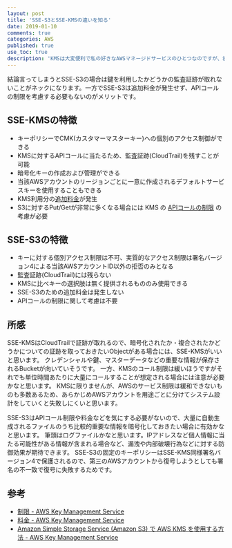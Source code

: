 ```yaml
---
layout: post
title: 'SSE-S3とSSE-KMSの違いを知る'
date: 2019-01-10
comments: true
categories: AWS
published: true
use_toc: true
description: 'KMSは大変便利で私の好きなAWSマネージドサービスのひとつなのですが、初見ではSSE-S3とSSE-KMSの違いはかなりわかりにくいかなと思います。そこで今回はS3のサーバーサイド暗号化においてよく使われるSSE-S3とSSE-KMSの違いについてまとめました。'
---
```


結論言ってしまうとSSE-S3の場合は鍵を利用したかどうかの監査証跡が取れないことがネックになります。一方でSSE-S3は追加料金が発生せず、APIコールの制限を考慮する必要もないのがメリットです。


## SSE-KMSの特徴
* キーポリシーでCMK(カスタマーマスターキー)への個別のアクセス制御ができる
* KMSに対するAPIコールに当たるため、監査証跡(CloudTrail)を残すことが可能
* 暗号化キーの作成および管理ができる
* 当該AWSアカウントのリージョンごとに一意に作成されるデフォルトサービスキーを使用することもできる
* KMS利用分の[追加料金][2]が発生
* S3に対するPut/Getが非常に多くなる場合には KMS の [APIコールの制限][1] の考慮が必要

## SSE-S3の特徴
* キーに対する個別アクセス制限は不可、実質的なアクセス制限は署名バージョン4による当該AWSアカウントID以外の拒否のみとなる
* 監査証跡(CloudTrail)には残らない
* KMSに比べキーの選択肢は無く提供されるもののみ使用できる
* SSE-S3のための追加料金は発生しない
* APIコールの制限に関して考慮は不要

## 所感

SSE-KMSはCloudTrailで証跡が取れるので、暗号化されたか・複合されたかどうかについての証跡を取っておきたいObjectがある場合には、SSE-KMSがいいと思います。
クレデンシャルや鍵、マスターデータなどの重要な情報が保存されるBucketが向いていそうです。
一方、KMSのコール制限は緩いほうですがそれでも単位時間あたりに大量にコールすることが想定される場合には注意が必要かなと思います。
KMSに限りませんが、AWSのサービス制限は緩和できないものも多数あるため、あらかじめAWSアカウントを用途ごとに分けてシステム設計をしていくと失敗しにくいと思います。

SSE-S3はAPIコール制限や料金などを気にする必要がないので、大量に自動生成されるファイルのうち比較的重要な情報を暗号化しておきたい場合に有効かなと思います。
筆頭はログファイルかなと思います。IPアドレスなど個人情報に当たる可能性がある情報が含まれる場合など、漏洩や内部破壊行為などに対する防御効果が期待できます。
SSE-S3の固定のキーポリシーはSSE-KMS同様署名バージョン4で保護されるので、第三のAWSアカウントから復号しようとしても署名の不一致で復号に失敗するためです。

## 参考

* [制限 - AWS Key Management Service][1]
* [料金 - AWS Key Management Service][2]
* [Amazon Simple Storage Service (Amazon S3) で AWS KMS を使用する方法 - AWS Key Management Service](https://docs.aws.amazon.com/ja_jp/kms/latest/developerguide/services-s3.html)

[1]: https://docs.aws.amazon.com/ja_jp/kms/latest/developerguide/limits.html
[2]: https://aws.amazon.com/jp/kms/pricing/

